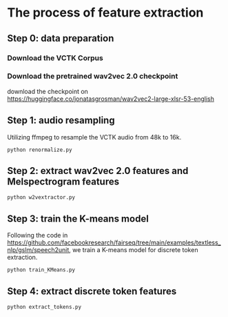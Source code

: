 # The process of feature extraction

## Step 0: data preparation

### Download the VCTK Corpus

### Download the pretrained wav2vec 2.0 checkpoint

download the checkpoint on https://huggingface.co/jonatasgrosman/wav2vec2-large-xlsr-53-english

## Step 1: audio resampling

Utilizing ffmpeg to resample the VCTK audio from 48k to 16k.

```
python renormalize.py
```

## Step 2: extract wav2vec 2.0 features and Melspectrogram features

```
python w2vextractor.py
```

## Step 3: train the K-means model

Following the code in https://github.com/facebookresearch/fairseq/tree/main/examples/textless_nlp/gslm/speech2unit, we train a K-means model for discrete token extraction.
```
python train_KMeans.py
```

## Step 4: extract discrete token features

```
python extract_tokens.py
```
